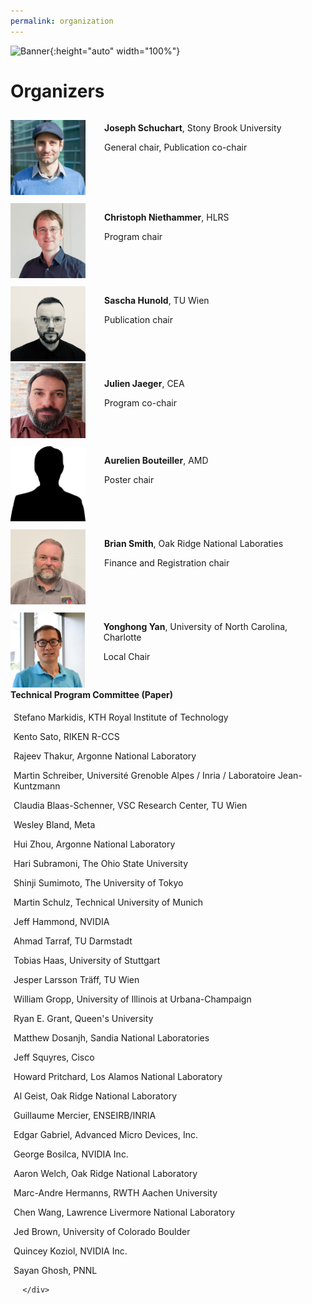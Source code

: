 ```yaml
---
permalink: organization
---
```


![Banner](/assets/Charlotte1.png){:height="auto" width="100%"}

<h1>Organizers</h1>

<div id="divcommittee">

  <div style="display: flex; flex-direction:row;">
     <div style="margin-top: 10px;"><img src="assets/Schuchart4-crop.jpg" alt="Joseph" width="120" height="120" /></div>
    <div style="margin-left: 30px;"> <p><b>Joseph Schuchart</b>, Stony Brook University</p> <p>General chair, Publication co-chair</p> </div> 
  </div> 

  <div style="display: flex; flex-direction:row;"> 
     <div style="margin-top: 10px;"><img src="assets/ChristophNiethammer.png" alt="Christoph" width="120" height="120" /></div>
    <div style="margin-left: 30px; margin-top: 10px;"><p><b>Christoph Niethammer</b>, HLRS</p> <p>Program chair</p></div>
  </div>

  <div style="display: flex; flex-direction:row;"> 
     <div style="margin-top: 10px;"><img src="assets/hunsa_2024.jpeg" alt="Sascha" width="120" height="120" /></div>
    <div style="margin-left: 30px; margin-top: 10px;"><p><b>Sascha Hunold</b>, TU Wien</p> <p>Publication chair</p></div>
  </div>

  <div style="display: flex; flex-direction:row;"> 
    <div><img src="assets/julien.jpg" alt="Julien" width="120" height="120" /></div>
    <div style="margin-left: 30px; margin-top: 10px;"><p><b>Julien Jaeger</b>, CEA</p> <p>Program co-chair</p></div>
  </div>

   <div style="display: flex; flex-direction:row;">
     <div style="margin-top: 10px;"><img src="assets/silhouette.png" alt="Aurelien" width="120" height="120" /></div>
     <div style="margin-left: 30px; margin-top: 10px;"> <p><b>Aurelien Bouteiller</b>, AMD</p> <p> Poster chair</p> </div> 
   </div> 

   <div style="display: flex; flex-direction:row;">
     <div style="margin-top: 10px;"><img src="assets/BrianSmith.png" alt="Brian" width="120" height="120" /></div> 
     <div style="margin-left: 30px; margin-top: 10px;"> <p><b>Brian Smith</b>, Oak Ridge National Laboraties</p> <p>Finance and Registration chair</p></div> 
   </div>

   <div style="display: flex; flex-direction:row;">
     <div style="margin-top: 10px;"><img src="assets/yanyh2018.jpg" alt="Yonghong" width="120" height="120" /></div> 
     <div style="margin-left: 30px; margin-top: 10px;"> <p><b>Yonghong Yan</b>, University of North Carolina, Charlotte</p> <p>Local Chair</p></div> 
   </div> 
   

</div>


<div id="divcard">
<div class="card text-justify conference-text">
      <div class="card-header text-white bg-inverse">
         <i class="mr"></i><strong>Technical Program Committee (Paper)</strong>
      </div>
      <div class="card-block bg-faded committee" style="padding: 5px">
         <p>Stefano Markidis, KTH Royal Institute of Technology</p>
         <p>Kento Sato, RIKEN R-CCS</p>
         <p>Rajeev Thakur, Argonne National Laboratory</p>
         <p>Martin Schreiber, Université Grenoble Alpes / Inria / Laboratoire Jean-Kuntzmann</p>
         <p>Claudia Blaas-Schenner, VSC Research Center, TU Wien</p>
         <p>Wesley Bland, Meta</p>
         <p>Hui Zhou, Argonne National Laboratory</p>
         <p>Hari Subramoni, The Ohio State University</p>
         <p>Shinji Sumimoto, The University of Tokyo</p>
         <p>Martin Schulz, Technical University of Munich</p>
         <p>Jeff Hammond, NVIDIA</p>
         <p>Ahmad Tarraf, TU Darmstadt</p>
         <p>Tobias Haas, University of Stuttgart</p>							
         <p>Jesper Larsson Träff, TU Wien</p>							
         <p>William Gropp, University of Illinois at Urbana-Champaign</p>
         <p>Ryan E. Grant, Queen's University</p>
         <p>Matthew Dosanjh, Sandia National Laboratories</p>
         <p>Jeff Squyres, Cisco</p>
         <p>Howard Pritchard, Los Alamos National Laboratory</p>
         <p>Al Geist, Oak Ridge National Laboratory</p>
         <p>Guillaume Mercier, ENSEIRB/INRIA</p>
         <p>Edgar Gabriel, Advanced Micro Devices, Inc.</p>
         <p>George Bosilca, NVIDIA Inc.</p>
         <p>Aaron Welch, Oak Ridge National Laboratory</p>
         <p>Marc-Andre Hermanns, RWTH Aachen University</p>
         <p>Chen Wang, Lawrence Livermore National Laboratory</p>
         <p>Jed	Brown, University of Colorado Boulder</p>
	 <p>Quincey Koziol, NVIDIA Inc.</p>
         <p>Sayan Ghosh, PNNL</p>
       
<!---
          <p>Bland Wesley, Meta, USA</p>
          <p>Subramoni Hari, Ohio State University, USA</p>
          <p>Hermanns Marc-André, RWTH, Germany</p>
          <p>Raffenetti Ken, Argonne National Laboratory, USA</p>
          <p>Gropp William, University of Illinois at Urbana-Champaign, USA</p>
          <p>Skjellum Anthony, University of Tennessee, USA</p>
          <p>Schulz Martin, TUM, Germany</p>
          <p>Blaas-Schenner Claudia, Vienna University of Technology, Austria</p>
          <p>Pritchard Howard, Los Alamos National Laboratory, USA</p>
          <p>Squyres Jeff, Cisco, USA</p>
          <p>Grant Ryan E., Queens University, Canada</p>
          <p>Markidis Stefano, KTH Royal Institute of Technology, Sweden</p>
          <p>Dinan Jim, Nvidia, USA</p>
          <p>Sato Kento, RIKEN R-CCS, Japan</p>
          <p>Garzaran Maria, Intel, USA</p>
          <p>Denis Alexandre, Inria, France</p>
          <p>Bouteiller Aurélien, University of Tennessee Knoxville, USA</p>
          <p>Träff Jesper Larsson, Vienna University of Technology, Austria</p>
          <p>Thakur Rajeev, Argonne National Laboratory, USA</p>
          <p>Gabriel Edgar, AMD, USA</p>
          <p>Lemarinier Pierre, Atos, France</p>
          <p>Silva Machado Rui Màrio, Fraunhofer, Germany</p>
          <p>Rabenseifner Rolf, HLRS, Germany</p>
          <p>Bangalore Purushotham, University of Alabama, USA</p>
          <p>Shende Sameer, Paratools, USA</p>
          <p>Pérache Marc, CEA, France</p>
          <p>Casas Marc, BSC, Spain</p>
          <p>Capra Antoine, Atos, France</p>
	  <p>Koziol Quincey, Amazon, USA</p>
--->
      </div>
</div>
      

<!---
<div class="card text-justify conference-text">
      <div class="card-header text-white bg-inverse">
         <i class="mr"></i><strong>Technical Program Committee (Poster)</strong>
      </div>
      <div class="card-block bg-faded committee" style="padding: 5px">
	  <p>Julien Adam, ParaTools SAS, France</p>
	  <p>Matthieu Dorier, Argonne National Lab, USA</p>
	  <p>Rob Latham, Argonne National Lab, USA</p>
	  <p>Alessandro Fanfarillo, AMD, USA</p>
	  <p>Martin Schreiber, Université Grenoble Alpes (UGA), France</p>
	  <p>David E. Singh, Universidad Carlos III de Madrid (UC3M), Spain</p>
	  <p>Artem Polyakov, NVIDIA, USA</p>
	  <p>Ahmad Tarraf, TU Darmstadt, Germany</p>
      </div>
      </div>

</div>
--->
